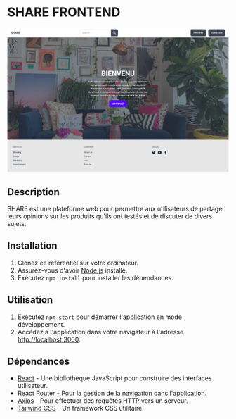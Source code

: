 # SHARE FRONTEND

![Alt text](Home.jpg)

## Description

SHARE est une plateforme web pour permettre aux utilisateurs de partager leurs opinions sur les produits qu'ils ont testés et de discuter de divers sujets.

## Installation

1. Clonez ce référentiel sur votre ordinateur.
2. Assurez-vous d'avoir [Node.js](https://nodejs.org/) installé.
3. Exécutez `npm install` pour installer les dépendances.

## Utilisation

1. Exécutez `npm start` pour démarrer l'application en mode développement.
2. Accédez à l'application dans votre navigateur à l'adresse [http://localhost:3000](http://localhost:3000).

## Dépendances

- [React](https://reactjs.org/) - Une bibliothèque JavaScript pour construire des interfaces utilisateur.
- [React Router](https://reactrouter.com/) - Pour la gestion de la navigation dans l'application.
- [Axios](https://axios-http.com/) - Pour effectuer des requêtes HTTP vers un serveur.
- [Tailwind CSS](https://tailwindcss.com/) - Un framework CSS utilitaire.
